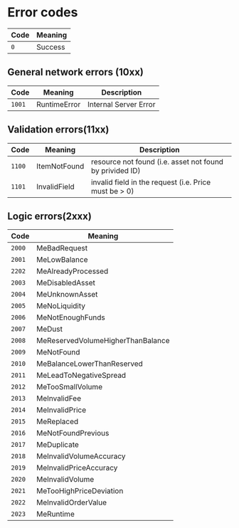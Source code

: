 # Error codes

Code | Meaning
---- | ---- 
`0` | Success 

## General network errors (10xx)

Code | Meaning | Description
---- | ---- | -----------
`1001` | RuntimeError | Internal Server Error

## Validation errors(11xx)

Code | Meaning | Description
---- | ---- | -----------
`1100` | ItemNotFound | resource not found (i.e. asset not found by privided ID)
`1101` | InvalidField | invalid field in the request (i.e. Price must be > 0)

## Logic errors(2xxx)

Code | Meaning 
---- | ---- 
`2000` | MeBadRequest
`2001` | MeLowBalance
`2202` | MeAlreadyProcessed
`2003` | MeDisabledAsset
`2004` | MeUnknownAsset
`2005` | MeNoLiquidity
`2006` | MeNotEnoughFunds
`2007` | MeDust
`2008` | MeReservedVolumeHigherThanBalance
`2009` | MeNotFound
`2010` | MeBalanceLowerThanReserved
`2011` | MeLeadToNegativeSpread
`2012` | MeTooSmallVolume
`2013` | MeInvalidFee
`2014` | MeInvalidPrice
`2015` | MeReplaced
`2016` | MeNotFoundPrevious
`2017` | MeDuplicate
`2018` | MeInvalidVolumeAccuracy
`2019` | MeInvalidPriceAccuracy
`2020` | MeInvalidVolume
`2021` | MeTooHighPriceDeviation
`2022` | MeInvalidOrderValue
`2023` | MeRuntime
